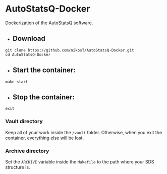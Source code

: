 # AutoStatsQ-Docker
Dockerization of the AutoStatsQ software.

* ## Download
```
git clone https://github.com/nikosT/AutoStatsQ-Docker.git
cd AutoStatsQ-Docker
```

* ## Start the container:
```
make start
```

* ## Stop the container:
```
exit
```

### Vault directory
Keep all of your work inside the ```/vault``` folder. Otherwise, when you exit the container, everything else will be lost.

### Archive directory
Set the ```ARCHIVE``` variable inside the ```Makefile``` to the path where your SDS structure is.

